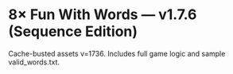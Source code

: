 # 8× Fun With Words — v1.7.6 (Sequence Edition)
Cache-busted assets v=1736. Includes full game logic and sample valid_words.txt.
